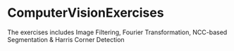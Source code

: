 # ComputerVisionExercises
The exercises includes Image Filtering, Fourier Transformation,  NCC-based Segmentation &amp; Harris Corner Detection
